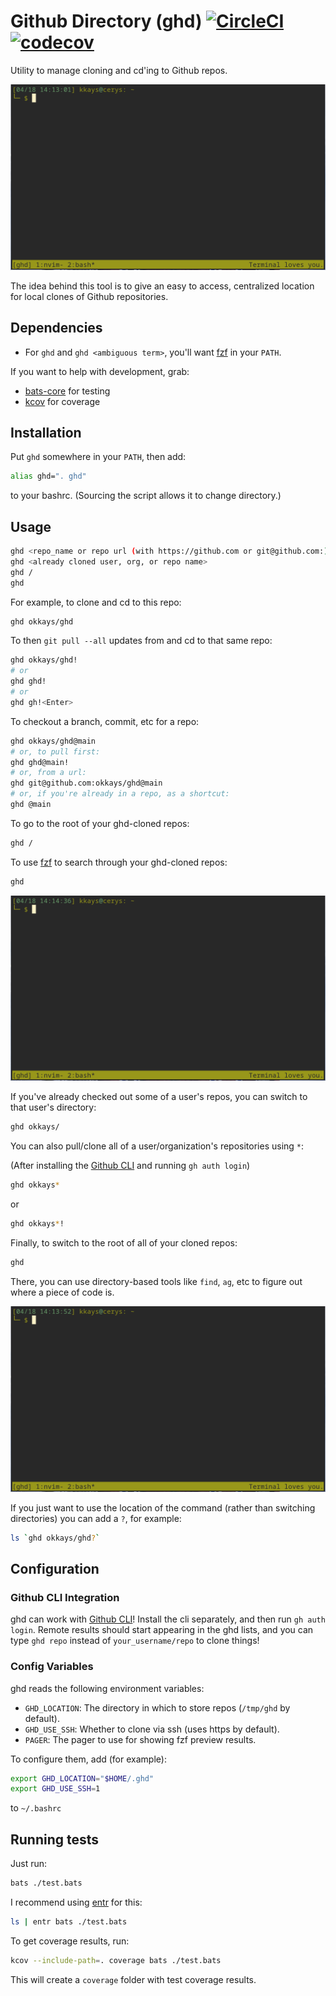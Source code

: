 # Github Directory (ghd) [![CircleCI](https://circleci.com/gh/okkays/ghd.svg?style=shield)](https://circleci.com/gh/okkays/ghd) [![codecov](https://codecov.io/gh/okkays/ghd/branch/master/graph/badge.svg)](https://codecov.io/gh/okkays/ghd)

Utility to manage cloning and cd'ing to Github repos.

![Animated example of ghding a couple disparate repos](ghd.gif)

The idea behind this tool is to give an easy to access, centralized location for local clones of Github repositories.

## Dependencies

- For `ghd` and `ghd <ambiguous term>`, you'll want [fzf](https://github.com/junegunn/fzf) in your `PATH`.

If you want to help with development, grab:

- [bats-core](https://github.com/bats-core/bats-core#installation) for testing
- [kcov](http://simonkagstrom.github.io/kcov/index.html) for coverage

## Installation

Put `ghd` somewhere in your `PATH`, then add:

```bash
alias ghd=". ghd"
```

to your bashrc. (Sourcing the script allows it to change directory.)

## Usage

```bash
ghd <repo_name or repo url (with https://github.com or git@github.com:)>
ghd <already cloned user, org, or repo name>
ghd /
ghd
```

For example, to clone and cd to this repo:

```bash
ghd okkays/ghd
```

To then `git pull --all` updates from and cd to that same repo:

```bash
ghd okkays/ghd!
# or
ghd ghd!
# or
ghd gh!<Enter>
```

To checkout a branch, commit, etc for a repo:

```bash
ghd okkays/ghd@main
# or, to pull first:
ghd ghd@main!
# or, from a url:
ghd git@github.com:okkays/ghd@main
# or, if you're already in a repo, as a shortcut:
ghd @main
```

To go to the root of your ghd-cloned repos:

```bash
ghd /
```

To use [fzf](https://github.com/junegunn/fzf) to search through your ghd-cloned repos:

```bash
ghd
```

![Animated example of using ghd results in a fzf list](ghd_fzf.gif)

If you've already checked out some of a user's repos, you can switch to that user's directory:

```bash
ghd okkays/
```

You can also pull/clone all of a user/organization's repositories using `*`:

(After installing the [Github CLI](https://github.com/cli/cli) and running `gh auth login`)

```bash
ghd okkays*
```

or

```bash
ghd okkays*!
```

Finally, to switch to the root of all of your cloned repos:

```bash
ghd
```

There, you can use directory-based tools like `find`, `ag`, etc to figure out where a piece of code is.

![Animated example of using ag with ghd](ghd_ag.gif)

If you just want to use the location of the command (rather than switching directories) you can add a `?`, for example:

```bash
ls `ghd okkays/ghd?`
```

## Configuration

### Github CLI Integration

ghd can work with [Github CLI](https://github.com/cli/cli)!  Install the cli separately, and then run `gh auth login`.  Remote results should start appearing in the ghd lists, and you can type `ghd repo` instead of `your_username/repo` to clone things!

### Config Variables

ghd reads the following environment variables:

- `GHD_LOCATION`: The directory in which to store repos (`/tmp/ghd` by default).
- `GHD_USE_SSH`: Whether to clone via ssh (uses https by default).
- `PAGER`: The pager to use for showing fzf preview results.

To configure them, add (for example):

```bash
export GHD_LOCATION="$HOME/.ghd"
export GHD_USE_SSH=1
```

to `~/.bashrc`

## Running tests

Just run:

```bash
bats ./test.bats
```

I recommend using [entr](http://eradman.com/entrproject/) for this:

```bash
ls | entr bats ./test.bats
```

To get coverage results, run:

```bash
kcov --include-path=. coverage bats ./test.bats
```

This will create a `coverage` folder with test coverage results.
